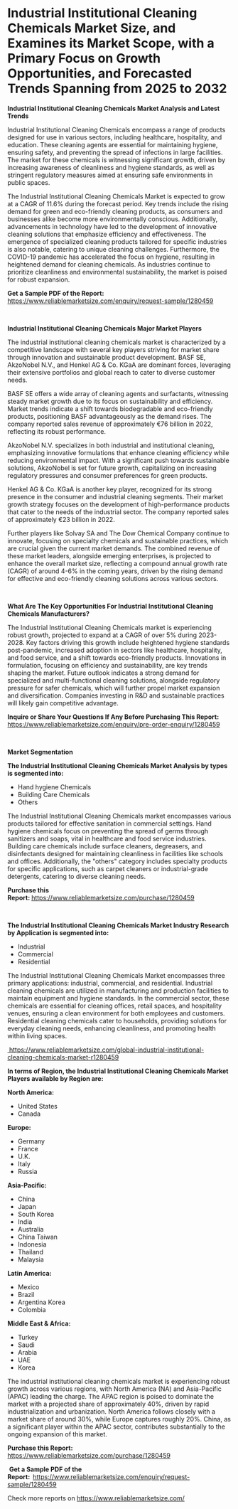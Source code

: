 <p><h1>Industrial Institutional Cleaning Chemicals Market Size, and Examines its Market Scope, with a Primary Focus on Growth Opportunities, and Forecasted Trends Spanning from 2025 to 2032</h1></p><p><strong>Industrial Institutional Cleaning Chemicals Market Analysis and Latest Trends</strong></p>
<p><p>Industrial Institutional Cleaning Chemicals encompass a range of products designed for use in various sectors, including healthcare, hospitality, and education. These cleaning agents are essential for maintaining hygiene, ensuring safety, and preventing the spread of infections in large facilities. The market for these chemicals is witnessing significant growth, driven by increasing awareness of cleanliness and hygiene standards, as well as stringent regulatory measures aimed at ensuring safe environments in public spaces.</p><p>The Industrial Institutional Cleaning Chemicals Market is expected to grow at a CAGR of 11.6% during the forecast period. Key trends include the rising demand for green and eco-friendly cleaning products, as consumers and businesses alike become more environmentally conscious. Additionally, advancements in technology have led to the development of innovative cleaning solutions that emphasize efficiency and effectiveness. The emergence of specialized cleaning products tailored for specific industries is also notable, catering to unique cleaning challenges. Furthermore, the COVID-19 pandemic has accelerated the focus on hygiene, resulting in heightened demand for cleaning chemicals. As industries continue to prioritize cleanliness and environmental sustainability, the market is poised for robust expansion.</p></p>
<p><strong>Get a Sample PDF of the Report:&nbsp;</strong> <a href="https://www.reliablemarketsize.com/enquiry/request-sample/1280459?utm_campaign=2300&utm_medium=2&utm_source=Github&utm_content=ia&utm_term=24032025&utm_id=industrial-institutional-cleaning-chemicals">https://www.reliablemarketsize.com/enquiry/request-sample/1280459</a></p>
<p>&nbsp;</p>
<p><strong>Industrial Institutional Cleaning Chemicals Major Market Players</strong></p>
<p><p>The industrial institutional cleaning chemicals market is characterized by a competitive landscape with several key players striving for market share through innovation and sustainable product development. BASF SE, AkzoNobel N.V., and Henkel AG & Co. KGaA are dominant forces, leveraging their extensive portfolios and global reach to cater to diverse customer needs. </p><p>BASF SE offers a wide array of cleaning agents and surfactants, witnessing steady market growth due to its focus on sustainability and efficiency. Market trends indicate a shift towards biodegradable and eco-friendly products, positioning BASF advantageously as the demand rises. The company reported sales revenue of approximately €76 billion in 2022, reflecting its robust performance.</p><p>AkzoNobel N.V. specializes in both industrial and institutional cleaning, emphasizing innovative formulations that enhance cleaning efficiency while reducing environmental impact. With a significant push towards sustainable solutions, AkzoNobel is set for future growth, capitalizing on increasing regulatory pressures and consumer preferences for green products. </p><p>Henkel AG & Co. KGaA is another key player, recognized for its strong presence in the consumer and industrial cleaning segments. Their market growth strategy focuses on the development of high-performance products that cater to the needs of the industrial sector. The company reported sales of approximately €23 billion in 2022.</p><p>Further players like Solvay SA and The Dow Chemical Company continue to innovate, focusing on specialty chemicals and sustainable practices, which are crucial given the current market demands. The combined revenue of these market leaders, alongside emerging enterprises, is projected to enhance the overall market size, reflecting a compound annual growth rate (CAGR) of around 4-6% in the coming years, driven by the rising demand for effective and eco-friendly cleaning solutions across various sectors.</p></p>
<p>&nbsp;</p>
<p><strong>What Are The Key Opportunities For Industrial Institutional Cleaning Chemicals Manufacturers?</strong></p>
<p><p>The Industrial Institutional Cleaning Chemicals market is experiencing robust growth, projected to expand at a CAGR of over 5% during 2023-2028. Key factors driving this growth include heightened hygiene standards post-pandemic, increased adoption in sectors like healthcare, hospitality, and food service, and a shift towards eco-friendly products. Innovations in formulation, focusing on efficiency and sustainability, are key trends shaping the market. Future outlook indicates a strong demand for specialized and multi-functional cleaning solutions, alongside regulatory pressure for safer chemicals, which will further propel market expansion and diversification. Companies investing in R&D and sustainable practices will likely gain competitive advantage.</p></p>
<p><strong>Inquire or Share Your Questions If Any Before Purchasing This Report:</strong> <a href="https://www.reliablemarketsize.com/enquiry/pre-order-enquiry/1280459?utm_campaign=2300&utm_medium=2&utm_source=Github&utm_content=ia&utm_term=24032025&utm_id=industrial-institutional-cleaning-chemicals">https://www.reliablemarketsize.com/enquiry/pre-order-enquiry/1280459</a></p>
<p>&nbsp;</p>
<p><strong>Market Segmentation</strong></p>
<p><strong>The Industrial Institutional Cleaning Chemicals Market Analysis by types is segmented into:</strong></p>
<p><ul><li>Hand hygiene Chemicals</li><li>Building Care Chemicals</li><li>Others</li></ul></p>
<p><p>The Industrial Institutional Cleaning Chemicals market encompasses various products tailored for effective sanitation in commercial settings. Hand hygiene chemicals focus on preventing the spread of germs through sanitizers and soaps, vital in healthcare and food service industries. Building care chemicals include surface cleaners, degreasers, and disinfectants designed for maintaining cleanliness in facilities like schools and offices. Additionally, the "others" category includes specialty products for specific applications, such as carpet cleaners or industrial-grade detergents, catering to diverse cleaning needs.</p></p>
<p><strong>Purchase this Report:&nbsp;</strong><a href="https://www.reliablemarketsize.com/purchase/1280459?utm_campaign=2300&utm_medium=2&utm_source=Github&utm_content=ia&utm_term=24032025&utm_id=industrial-institutional-cleaning-chemicals">https://www.reliablemarketsize.com/purchase/1280459</a></p>
<p>&nbsp;</p>
<p><strong>The Industrial Institutional Cleaning Chemicals Market Industry Research by Application is segmented into:</strong></p>
<p><ul><li>Industrial</li><li>Commercial</li><li>Residential</li></ul></p>
<p><p>The Industrial Institutional Cleaning Chemicals Market encompasses three primary applications: industrial, commercial, and residential. Industrial cleaning chemicals are utilized in manufacturing and production facilities to maintain equipment and hygiene standards. In the commercial sector, these chemicals are essential for cleaning offices, retail spaces, and hospitality venues, ensuring a clean environment for both employees and customers. Residential cleaning chemicals cater to households, providing solutions for everyday cleaning needs, enhancing cleanliness, and promoting health within living spaces.</p></p>
<p><a href="https://www.reliablemarketsize.com/global-industrial-institutional-cleaning-chemicals-market-r1280459?utm_campaign=2300&utm_medium=2&utm_source=Github&utm_content=ia&utm_term=24032025&utm_id=industrial-institutional-cleaning-chemicals">&nbsp;https://www.reliablemarketsize.com/global-industrial-institutional-cleaning-chemicals-market-r1280459</a></p>
<p><strong>In terms of Region, the Industrial Institutional Cleaning Chemicals Market Players available by Region are:</strong></p>
<p>
    <p> <strong> North America: </strong>
        <ul>
            <li>United States</li>
            <li>Canada</li>
        </ul>
        </p> 
    <p> <strong> Europe: </strong>
        <ul>
            <li>Germany</li>
            <li>France</li>
            <li>U.K.</li>
            <li>Italy</li>
            <li>Russia</li>
        </ul>
        </p> 
    <p> <strong> Asia-Pacific: </strong>
        <ul>
            <li>China</li>
            <li>Japan</li>
            <li>South Korea</li>
            <li>India</li>
            <li>Australia</li>
            <li>China Taiwan</li>
            <li>Indonesia</li>
            <li>Thailand</li>
            <li>Malaysia</li>
        </ul>
        </p> 
    <p> <strong> Latin America: </strong>
        <ul>
            <li>Mexico</li>
            <li>Brazil</li>
            <li>Argentina Korea</li>
            <li>Colombia</li>
        </ul>
        </p> 
    <p> <strong> Middle East & Africa: </strong>
        <ul>
            <li>Turkey</li>
            <li>Saudi</li>
            <li>Arabia</li>
            <li>UAE</li>
            <li>Korea</li>
        </ul>
    </p>
    </p>
<p><p>The industrial institutional cleaning chemicals market is experiencing robust growth across various regions, with North America (NA) and Asia-Pacific (APAC) leading the charge. The APAC region is poised to dominate the market with a projected share of approximately 40%, driven by rapid industrialization and urbanization. North America follows closely with a market share of around 30%, while Europe captures roughly 20%. China, as a significant player within the APAC sector, contributes substantially to the ongoing expansion of this market.</p></p>
<p><strong>Purchase this Report: </strong><a href="https://www.reliablemarketsize.com/purchase/1280459?utm_campaign=2300&utm_medium=2&utm_source=Github&utm_content=ia&utm_term=24032025&utm_id=industrial-institutional-cleaning-chemicals">https://www.reliablemarketsize.com/purchase/1280459</a></p>
<p>&nbsp;<strong>Get a Sample PDF of the Report:&nbsp;&nbsp;</strong><a href="https://www.reliablemarketsize.com/enquiry/request-sample/1280459?utm_campaign=2300&utm_medium=2&utm_source=Github&utm_content=ia&utm_term=24032025&utm_id=industrial-institutional-cleaning-chemicals">https://www.reliablemarketsize.com/enquiry/request-sample/1280459</a></p>
<p><strong></strong></p>
<p>Check more reports on <a href="https://www.reliablemarketsize.com/?utm_campaign=2300&utm_medium=2&utm_source=Github&utm_content=ia&utm_term=24032025&utm_id=industrial-institutional-cleaning-chemicals">https://www.reliablemarketsize.com/</a></p>